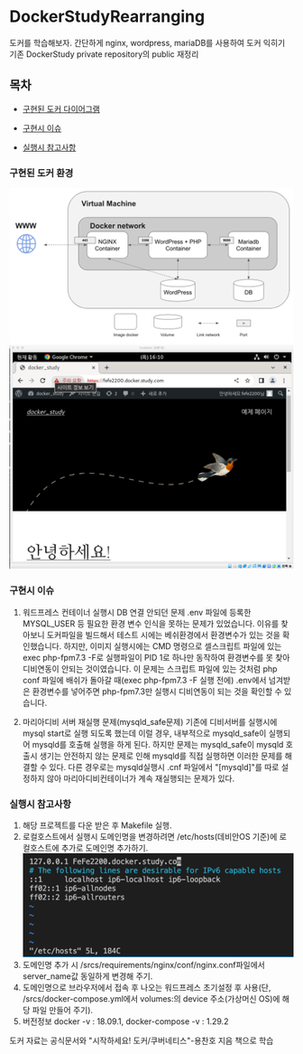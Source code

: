 # DockerStudyRearranging
도커를 학습해보자. 간단하게 nginx, wordpress, mariaDB를 사용하여 도커 익히기
기존 DockerStudy private repository의 public 재정리


## 목차
- [구현된 도커 다이어그램](#구현된-도커-환경)
* [구현시 이슈](#구현시-이슈)
+ [실행시 참고사항](#실행시-참고사항)

### 구현된 도커 환경
![diagram](./.diagram.png)
![mainpage](./.main.png)

### 구현시 이슈
1. 워드프레스 컨테이너 실행시 DB 연결 안되던 문제
.env 파일에 등록한 MYSQL_USER 등 필요한 환경 변수 인식을 못하는 문제가 있었습니다.
이유를 찾아보니 도커파일을 빌드해서 테스트 시에는 베쉬환경에서 환경변수가 있는 것을 확인했습니다.
하지만, 이미지 실행시에는 CMD 명령으로 셀스크립트 파일에 있는 exec php-fpm7.3 -F로 실행파일이 PID 1로 하나만 동작하여 환경변수를 못 찾아 디비연동이 안되는 것이였습니다.
이 문제는 스크립트 파일에 있는 것처럼 php conf 파일에 배쉬가 돌아갈 때(exec php-fpm7.3 -F 실행 전에) .env에서 넘겨받은 환경변수를 넣어주면 php-fpm7.3만 실행시 디비연동이 되는 것을 확인할 수 있습니다.

2. 마리아디비 서버 재실행 문제(mysqld_safe문제)
기존에 디비서버를 실행시에 mysql start로 실행 되도록 했는데 이럴 경우, 내부적으로 mysqld_safe이 실행되어 mysqld를 호출해 실행을 하게 된다.
하지만 문제는 mysqld_safe이 mysqld 호출시 생기는 안전하지 않는 문제로 인해 mysqld를 직접 실행하면 이러한 문제를 해결할 수 있다.
다른 경우로는 mysqld실행시 .cnf 파일에서 "[mysqld]"를 따로 설정하지 않아 마리아디비컨테이너가 계속 재실행되는 문제가 있다. 

### 실행시 참고사항
1. 해당 프로젝트를 다운 받은 후 Makefile 실행.
2. 로컬호스트에서 실행시 도메인명을 변경하려면 /etc/hosts(데비안OS  기준)에 로컬호스트에 추가로 도메인명 추가하기.
![ex](./.exDns.png)
3. 도메인명 추가 시 /srcs/requirements/nginx/conf/nginx.conf파일에서 server_name값 동일하게 변경해 주기.
4. 도메인명으로 브라우저에서 접속 후 나오는 워드프레스 초기설정 후 사용(단, /srcs/docker-compose.yml에서 volumes:의 device 주소(가상머신 OS)에 해당 파일 만들어 주기).
5. 버전정보 docker -v : 18.09.1, docker-compose -v : 1.29.2

도커 자료는 공식문서와 "시작하세요! 도커/쿠버네티스"-용찬호 지음 책으로 학습